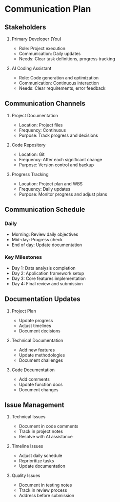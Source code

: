 # Communication Plan

## Stakeholders
1. Primary Developer (You)
   - Role: Project execution
   - Communication: Daily updates
   - Needs: Clear task definitions, progress tracking

2. AI Coding Assistant
   - Role: Code generation and optimization
   - Communication: Continuous interaction
   - Needs: Clear requirements, error feedback

## Communication Channels
1. Project Documentation
   - Location: Project files
   - Frequency: Continuous
   - Purpose: Track progress and decisions

2. Code Repository
   - Location: Git
   - Frequency: After each significant change
   - Purpose: Version control and backup

3. Progress Tracking
   - Location: Project plan and WBS
   - Frequency: Daily updates
   - Purpose: Monitor progress and adjust plans

## Communication Schedule
### Daily
- Morning: Review daily objectives
- Mid-day: Progress check
- End of day: Update documentation

### Key Milestones
- Day 1: Data analysis completion
- Day 2: Application framework setup
- Day 3: Core features implementation
- Day 4: Final review and submission

## Documentation Updates
1. Project Plan
   - Update progress
   - Adjust timelines
   - Document decisions

2. Technical Documentation
   - Add new features
   - Update methodologies
   - Document challenges

3. Code Documentation
   - Add comments
   - Update function docs
   - Document changes

## Issue Management
1. Technical Issues
   - Document in code comments
   - Track in project notes
   - Resolve with AI assistance

2. Timeline Issues
   - Adjust daily schedule
   - Reprioritize tasks
   - Update documentation

3. Quality Issues
   - Document in testing notes
   - Track in review process
   - Address before submission 